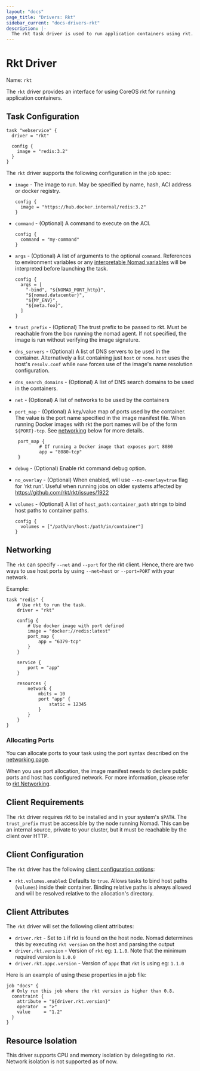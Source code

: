 ```yaml
---
layout: "docs"
page_title: "Drivers: Rkt"
sidebar_current: "docs-drivers-rkt"
description: |-
  The rkt task driver is used to run application containers using rkt.
---
```


# Rkt Driver

Name: `rkt`

The `rkt` driver provides an interface for using CoreOS rkt for running
application containers.

## Task Configuration

```hcl
task "webservice" {
  driver = "rkt"

  config {
    image = "redis:3.2"
  }
}
```

The `rkt` driver supports the following configuration in the job spec:

* `image` - The image to run. May be specified by name, hash, ACI address
  or docker registry.

    ```hcl
    config {
      image = "https://hub.docker.internal/redis:3.2"
    }
    ```

* `command` - (Optional) A command to execute on the ACI.

    ```hcl
    config {
      command = "my-command"
    }
    ```

* `args` - (Optional) A list of arguments to the optional `command`. References
  to environment variables or any [interpretable Nomad
  variables](/docs/runtime/interpolation.html) will be interpreted before
  launching the task.

    ```hcl
    config {
      args = [
        "-bind", "${NOMAD_PORT_http}",
        "${nomad.datacenter}",
        "${MY_ENV}",
        "${meta.foo}",
      ]
    }
    ```

* `trust_prefix` - (Optional) The trust prefix to be passed to rkt. Must be
  reachable from the box running the nomad agent. If not specified, the image is
  run without verifying the image signature.

* `dns_servers` - (Optional) A list of DNS servers to be used in the container.
  Alternatively a list containing just `host` or `none`. `host` uses the host's
  `resolv.conf` while `none` forces use of the image's name resolution configuration.

* `dns_search_domains` - (Optional) A list of DNS search domains to be used in
   the containers.

* `net` - (Optional) A list of networks to be used by the containers

* `port_map` - (Optional) A key/value map of ports used by the container. The
   value is the port name specified in the image manifest file.  When running
   Docker images with rkt the port names will be of the form `${PORT}-tcp`. See
   [networking](#networking) below for more details.

   ```hcl
    port_map {
            # If running a Docker image that exposes port 8080
            app = "8080-tcp"
    }
   ```
   

* `debug` - (Optional) Enable rkt command debug option.

* `no_overlay` - (Optional) When enabled, will use `--no-overlay=true` flag for 'rkt run'.
  Useful when running jobs on older systems affected by https://github.com/rkt/rkt/issues/1922

* `volumes` - (Optional) A list of `host_path:container_path` strings to bind
  host paths to container paths.

    ```hcl
    config {
      volumes = ["/path/on/host:/path/in/container"]
    }
    ```

## Networking

The `rkt` can specify `--net` and `--port` for the rkt client. Hence, there are two ways to use host ports by
using `--net=host` or `--port=PORT` with your network.

Example:

```
task "redis" {
	# Use rkt to run the task.
	driver = "rkt"

	config {
		# Use docker image with port defined
		image = "docker://redis:latest"
		port_map {
			app = "6379-tcp"
		}
	}

	service {
		port = "app"
	}

	resources {
		network {
			mbits = 10
			port "app" {
			    static = 12345
			}
		}
	}
}
```

### Allocating Ports

You can allocate ports to your task using the port syntax described on the
[networking page](/docs/job-specification/network.html).

When you use port allocation, the image manifest needs to declare public ports and host has configured network.
For more information, please refer to [rkt Networking](https://coreos.com/rkt/docs/latest/networking/overview.html).

## Client Requirements

The `rkt` driver requires rkt to be installed and in your system's `$PATH`.
The `trust_prefix` must be accessible by the node running Nomad. This can be an
internal source, private to your cluster, but it must be reachable by the client
over HTTP.

## Client Configuration

The `rkt` driver has the following [client configuration
options](/docs/agent/configuration/client.html#options):

* `rkt.volumes.enabled`: Defaults to `true`. Allows tasks to bind host paths
  (`volumes`) inside their container. Binding relative paths is always allowed
  and will be resolved relative to the allocation's directory.


## Client Attributes

The `rkt` driver will set the following client attributes:

* `driver.rkt` - Set to `1` if rkt is found on the host node. Nomad determines
  this by executing `rkt version` on the host and parsing the output
* `driver.rkt.version` - Version of `rkt` eg: `1.1.0`. Note that the minimum required
  version is `1.0.0`
* `driver.rkt.appc.version` - Version of `appc` that `rkt` is using eg: `1.1.0`

Here is an example of using these properties in a job file:

```hcl
job "docs" {
  # Only run this job where the rkt version is higher than 0.8.
  constraint {
    attribute = "${driver.rkt.version}"
    operator  = ">"
    value     = "1.2"
  }
}
```

## Resource Isolation

This driver supports CPU and memory isolation by delegating to `rkt`. Network
isolation is not supported as of now.
